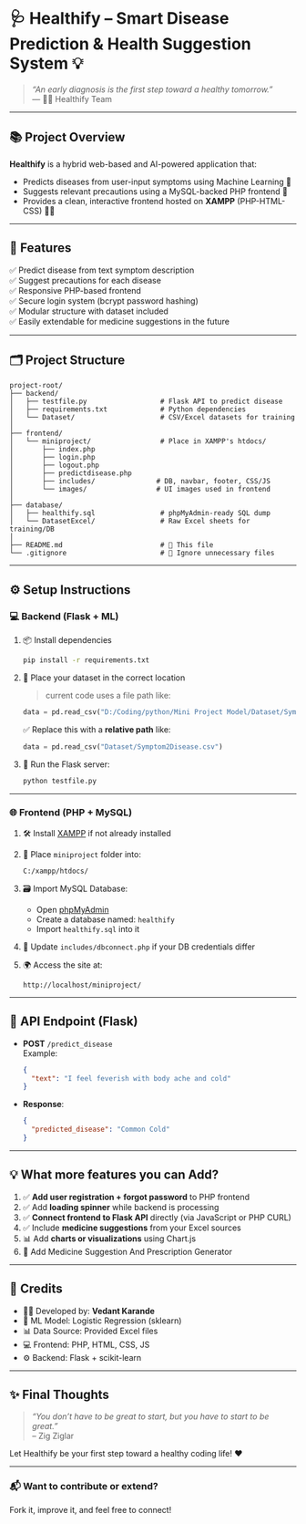 # 🩺 Healthify – Smart Disease Prediction & Health Suggestion System 💡

> _“An early diagnosis is the first step toward a healthy tomorrow.”_  
> — 👨‍⚕️ Healthify Team

---

## 📚 Project Overview

**Healthify** is a hybrid web-based and AI-powered application that:
- Predicts diseases from user-input symptoms using Machine Learning 🤖
- Suggests relevant precautions using a MySQL-backed PHP frontend 💊
- Provides a clean, interactive frontend hosted on **XAMPP** (PHP-HTML-CSS) 🧑‍💻

---

## 🚀 Features

✅ Predict disease from text symptom description  
✅ Suggest precautions for each disease  
✅ Responsive PHP-based frontend  
✅ Secure login system (bcrypt password hashing)  
✅ Modular structure with dataset included  
✅ Easily extendable for medicine suggestions in the future  

---

## 🗂️ Project Structure

```
project-root/
├── backend/
│   ├── testfile.py                  # Flask API to predict disease
│   ├── requirements.txt             # Python dependencies
│   └── Dataset/                     # CSV/Excel datasets for training
│
├── frontend/
│   └── miniproject/                 # Place in XAMPP's htdocs/
│       ├── index.php
│       ├── login.php
│       ├── logout.php
│       ├── predictdisease.php
│       ├── includes/               # DB, navbar, footer, CSS/JS
│       └── images/                 # UI images used in frontend
│
├── database/
│   ├── healthify.sql                # phpMyAdmin-ready SQL dump
│   └── DatasetExcel/                # Raw Excel sheets for training/DB
│
├── README.md                        # 📄 This file
└── .gitignore                       # 🚫 Ignore unnecessary files
```

---

## ⚙️ Setup Instructions

### 💻 Backend (Flask + ML)

1. 📦 Install dependencies
   ```bash
   pip install -r requirements.txt
   ```

2. 🧠 Place your dataset in the correct location
   > current code uses a file path like:
   ```python
   data = pd.read_csv("D:/Coding/python/Mini Project Model/Dataset/Symptom2Disease.csv")
   ```
   ✅ Replace this with a **relative path** like:
   ```python
   data = pd.read_csv("Dataset/Symptom2Disease.csv")
   ```

3. 🚀 Run the Flask server:
   ```bash
   python testfile.py
   ```

---

### 🌐 Frontend (PHP + MySQL)

1. 🛠️ Install [XAMPP](https://www.apachefriends.org/index.html) if not already installed
2. 📂 Place `miniproject` folder into:
   ```
   C:/xampp/htdocs/
   ```
3. 🗃️ Import MySQL Database:
   - Open [phpMyAdmin](http://localhost/phpmyadmin)
   - Create a database named: `healthify`
   - Import `healthify.sql` into it

4. 🔐 Update `includes/dbconnect.php` if your DB credentials differ

5. 🌍 Access the site at:
   ```
   http://localhost/miniproject/
   ```

---

## 🤖 API Endpoint (Flask)

- **POST** `/predict_disease`  
  Example:
  ```json
  {
    "text": "I feel feverish with body ache and cold"
  }
  ```

- **Response**:
  ```json
  {
    "predicted_disease": "Common Cold"
  }
  ```

---

## 💡 What more features you can Add?

1. ✅ **Add user registration + forgot password** to PHP frontend  
2. ✅ Add **loading spinner** while backend is processing  
3. ✅ **Connect frontend to Flask API** directly (via JavaScript or PHP CURL)  
4. ✅ Include **medicine suggestions** from your Excel sources  
5. 📊 Add **charts or visualizations** using Chart.js  
6. 📄 Add Medicine Suggestion And Prescription Generator

---

## 🤝 Credits

- 👨‍💻 Developed by: **Vedant Karande**
- 🧠 ML Model: Logistic Regression (sklearn)
- 📊 Data Source: Provided Excel files
- 💻 Frontend: PHP, HTML, CSS, JS
- ⚙️ Backend: Flask + scikit-learn

---

## ✨ Final Thoughts

> _“You don’t have to be great to start, but you have to start to be great.”_  
> – Zig Ziglar

Let Healthify be your first step toward a healthy coding life! ❤️

---

### 📬 Want to contribute or extend?

Fork it, improve it, and feel free to connect!
